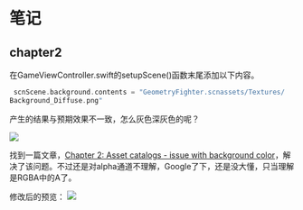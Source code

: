 # 笔记
## chapter2

在GameViewController.swift的setupScene()函数末尾添加以下内容。

```swift
 scnScene.background.contents = "GeometryFighter.scnassets/Textures/
Background_Diffuse.png"

```

产生的结果与预期效果不一致，怎么灰色深灰色的呢？

![](http://7oxfjd.com2.z0.glb.qiniucdn.com/2017-09-06-15046837172769.jpg)

找到一篇文章，[Chapter 2: Asset catalogs - issue with background color](https://forums.raywenderlich.com/t/chapter-2-asset-catalogs-issue-with-background-color/22582/2)，解决了该问题。不过还是对alpha通道不理解，Google了下，还是没大懂，只当理解是RGBA中的A了。

修改后的预览：
![](http://7oxfjd.com2.z0.glb.qiniucdn.com/2017-09-06-15046845384476.jpg)

